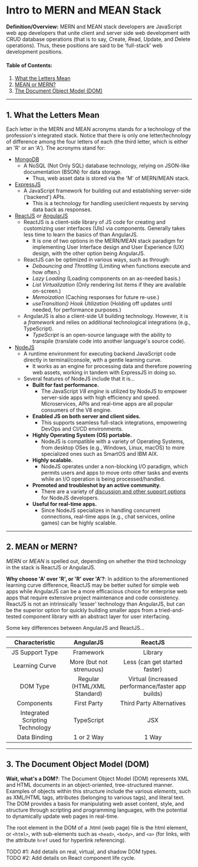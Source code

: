 # Intro to MERN and MEAN Stack

**Definition/Overview:** MERN and MEAN stack developers are JavaScript web app developers that unite client and server side web development with CRUD database operations (that is to say, *C*reate, *R*ead, *U*pdate, and *D*elete operations). Thus, these positions are said to be 'full-stack' web development positions.
  
#### Table of Contents:

1. [What the Letters Mean](#what-the-letters-mean)
2. [MEAN or MERN?](#mean-or-mern)
3. [The Document Object Model (DOM)](#the-dom)
  
<hr />

## <a name="what-the-letters-mean">1. What the Letters Mean</a>
  
Each letter in the MERN and MEAN acronyms stands for a technology of the profession's integrated stack. Notice that there is only one letter/technology of difference among the four letters of each (the third letter, which is either an 'R' or an 'A'). The acronyms stand for:

* [MongoDB](https://www.mongodb.com/)
  - A NoSQL (Not Only SQL) database technology, relying on JSON-like documentation (BSON) for data storage.
    + Thus, web asset data is stored via the 'M' of MERN/MEAN stack.  
* [ExpressJS](https://expressjs.com/)
  - A JavaScript framework for building out and establishing server-side ('backend') APIs.
    + This is a technology for handling user/client requests by serving data back as responses.
* [ReactJS](https://react.dev/) *or* [AngularJS](https://angularjs.org/)
  - ReactJS is a client-side library of JS code for creating and customizing user interfaces (UIs) via components. Generally takes less time to learn the basics of than AngularJS.
    + It is one of two options in the MERN/MEAN stack paradigm for implementing User Interface design and User Experience (UX) design, with the other option being AngularJS.
  - ReactJS can be optimized in various ways, such as through:
    + *Debouncing and Throttling* (Limiting when functions execute and how often.)
    + *Lazy Loading* (Loading components on an as-needed basis.)
    + *List Virtualization* (Only rendering list items if they are available on-screen.)
    + *Memoization* (Caching responses for future re-use.)
    + *useTransition() Hook Utilization* (Holding off updates until needed, for performance purposes.)
  - AngularJS is also a client-side UI building technology. However, it is a *framework* and relies on additional technological integrations (e.g., TypeScript).
    + *TypeScript* is an open-source language with the ability to transpile (translate code into another language's source code).
* [NodeJS](https://nodejs.org/en)
  - A runtime environment for executing backend JavaScript code directly in terminal/console, with a gentle learning curve.
    + It works as an engine for processing data and therefore powering web assets, working in tandem with ExpressJS in doing so.
  - Several features of NodeJS include that it is...
    + **Built for fast performance.**
      - The JavaScript *V8 engine* is utilized by NodeJS to empower server-side apps with high efficiency and speed. Microservices, APIs and real-time apps are all popular consumers of the V8 engine.
    + **Enabled JS on both server and client sides.**
      - This supports seamless full-stack integrations, empowering DevOps and CI/CD environments. 
    + **Highly Operating System (OS) portable.**
      - NodeJS is compatible with a variety of Operating Systems, from desktop OSes (e.g., Windows, Linux, macOS) to more specialized ones such as SmartOS and IBM AIX.
    + **Highly scalable.**
      - NodeJS operates under a non-blocking I/O paradigm, which permits users and apps to move onto other tasks and events while an I/O operation is being processed/handled.
    + **Promoted and troubleshot by an active community.**
      - There are a variety of [discussion and other support options](https://nodejs.org/en/about/get-involved) for NodeJS developers. 
    + **Useful for real-time apps.**
      - Since NodeJS specializes in handling concurrent connections, real-time apps (e.g., chat services, online games) can be highly scalable.

<hr />  
  
## <a name="mean-or-mern">2. MEAN or MERN?</a>
  
*MERN* or *MEAN* is spelled out, depending on whether the third technology in the stack is ReactJS or AngularJS. 

**Why choose 'A' over 'R', or 'R' over 'A'?**: In addition to the aforementioned learning curve difference, ReactJS may be better suited for simple web apps while AngularJS can be a more efficacious choice for enterprise web apps that require extensive project maintenance and code consistency. ReactJS is not an intrinsically 'lesser' technology than AngularJS, but can be the superior option for quickly building smaller apps from a tried-and-tested component library with an abstract layer for user interfacing.

Some key differences between AngularJS and ReactJS...  
  
| Characteristic | AngularJS | ReactJS |
| :----: | :----: | :----: |
| JS Support Type | Framework | Library  |
| Learning Curve | More (but not strenuous) | Less (can get started faster) |
| DOM Type | Regular (HTML/XML Standard) | Virtual (increased performance/faster app builds) |
| Components | First Party | Third Party Alternatives |
| Integrated Scripting Technology | TypeScript | JSX |
| Data Binding | 1 or 2 Way | 1 Way |  
  
<hr />  
  
## <a name="the-dom">3. The Document Object Model (DOM)</a>
  
**Wait, what's a DOM?**: The Document Object Model (DOM) represents XML and HTML documents in an object-oriented, tree-structured manner. Examples of objects within this structure include the various *elements*, such as XML/HTML tags, attributes (belonging to various tags), and literal text. The DOM provides a basis for manipulating web asset content, style, and structure through scripting and programming languages, with the potential to dynamically update web pages in real-time.

The root element in the DOM of a .html (web page) file is the html element, or `<html>`, with sub-elements such as `<head>`, `<body>`, and `<a>` (for links, with the attribute `href` used for hyperlink referencing).
  
TODO #1: Add details on real, virtual, and shadow DOM types.  
TODO #2: Add details on React component life cycle.
